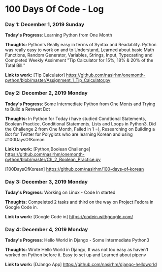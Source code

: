 # 100 Days Of Code - Log

### Day 1: December 1, 2019 Sunday

**Today's Progress**: Learning Python from One Month

**Thoughts:** Python's Really easy in terms of Syntax and Readablity. Python was really easy to work on and to Understand, Learned about basic Math Functions, Random Generator, Variables, Strings, Input, Typecasting and Completed Weekly Assinment "Tip Calculator for 15%, 18% & 20% of the Total Bill."

**Link to work:** [Tip Calculator] https://github.com/nasirhm/onemonth-python/blob/master/Assignment_1_Tip_Calculator.py

### Day 2: December 2, 2019 Monday

**Today's Progress**: Some Intermediate Python from One Monts and Trying to Build a Retweet Bot

**Thoughts:** In Python for Today i have studied Condtional Statements, Boolean Practice, Conditional Statements, Lists and Loops in Python3. Did the Challenge 2 from One Month, Failed in 1 =), Researching on Building a Bot for Twitter for Polyglots who are learning Korean and using #100DaysOfKorean

**Link to work:** [Python,Boolean Challenge] https://github.com/nasirhm/onemonth-python/blob/master/Ch_2_Boolean_Practice.py

[100DaysOfKorean] https://github.com/nasirhm/100-days-of-korean

### Day 3: December 3, 2019 Monday

**Today's Progress**: Working on Linux - Code In started

**Thoughts:** Compeleted 2 tasks and third on the way on Project Fedora in Google Code in.

**Link to work:** [Google Code in] https://codein.withgoogle.com/

### Day 4: December 4, 2019 Monday

**Today's Progress**: Hello World in Django - Some Intermediate Python3

**Thoughts:** Wrote Hello World in Django, It was not too easy as haven't worked on Python before it. Easy to set up and Learned about pipenv

**Link to work:** [DJango App] https://github.com/nasirhm/django-helloworld

